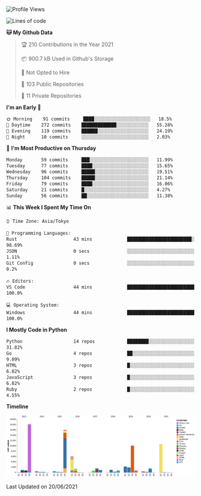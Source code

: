 <!--START_SECTION:waka-->
![Profile Views](http://img.shields.io/badge/Profile%20Views-1-blue)

![Lines of code](https://img.shields.io/badge/From%20Hello%20World%20I%27ve%20Written-77937%20lines%20of%20code-blue)

**🐱 My Github Data** 

> 🏆 210 Contributions in the Year 2021
 > 
> 📦 900.7 kB Used in Github's Storage 
 > 
> 🚫 Not Opted to Hire
 > 
> 📜 103 Public Repositories 
 > 
> 🔑 11 Private Repositories  
 > 
**I'm an Early 🐤** 

```text
🌞 Morning    91 commits     ████░░░░░░░░░░░░░░░░░░░░░   18.5% 
🌆 Daytime    272 commits    █████████████░░░░░░░░░░░░   55.28% 
🌃 Evening    119 commits    ██████░░░░░░░░░░░░░░░░░░░   24.19% 
🌙 Night      10 commits     ░░░░░░░░░░░░░░░░░░░░░░░░░   2.03%

```
📅 **I'm Most Productive on Thursday** 

```text
Monday       59 commits     ███░░░░░░░░░░░░░░░░░░░░░░   11.99% 
Tuesday      77 commits     ████░░░░░░░░░░░░░░░░░░░░░   15.65% 
Wednesday    96 commits     █████░░░░░░░░░░░░░░░░░░░░   19.51% 
Thursday     104 commits    █████░░░░░░░░░░░░░░░░░░░░   21.14% 
Friday       79 commits     ████░░░░░░░░░░░░░░░░░░░░░   16.06% 
Saturday     21 commits     █░░░░░░░░░░░░░░░░░░░░░░░░   4.27% 
Sunday       56 commits     ██░░░░░░░░░░░░░░░░░░░░░░░   11.38%

```


📊 **This Week I Spent My Time On** 

```text
⌚︎ Time Zone: Asia/Tokyo

💬 Programming Languages: 
Rust                     43 mins             ████████████████████████░   98.69% 
JSON                     0 secs              ░░░░░░░░░░░░░░░░░░░░░░░░░   1.11% 
Git Config               0 secs              ░░░░░░░░░░░░░░░░░░░░░░░░░   0.2%

🔥 Editors: 
VS Code                  44 mins             █████████████████████████   100.0%

💻 Operating System: 
Windows                  44 mins             █████████████████████████   100.0%

```

**I Mostly Code in Python** 

```text
Python                   14 repos            ████████░░░░░░░░░░░░░░░░░   31.82% 
Go                       4 repos             ██░░░░░░░░░░░░░░░░░░░░░░░   9.09% 
HTML                     3 repos             █░░░░░░░░░░░░░░░░░░░░░░░░   6.82% 
JavaScript               3 repos             █░░░░░░░░░░░░░░░░░░░░░░░░   6.82% 
Ruby                     2 repos             █░░░░░░░░░░░░░░░░░░░░░░░░   4.55%

```


**Timeline**

![Chart not found](https://raw.githubusercontent.com/takuan-osho/takuan-osho/master/charts/bar_graph.png) 


 Last Updated on 20/06/2021
<!--END_SECTION:waka-->
